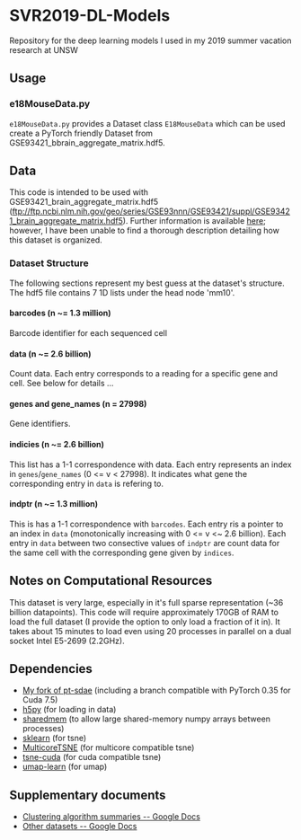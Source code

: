 # SVR2019-DL-Models
Repository for the deep learning models I used in my 2019 summer vacation research at UNSW

## Usage
### e18MouseData.py
`e18MouseData.py` provides a Dataset class `E18MouseData` which can be used create a PyTorch friendly Dataset from GSE93421_bbrain_aggregate_matrix.hdf5. 

## Data
This code is intended to be used with GSE93421_brain_aggregate_matrix.hdf5 (ftp://ftp.ncbi.nlm.nih.gov/geo/series/GSE93nnn/GSE93421/suppl/GSE93421_brain_aggregate_matrix.hdf5).  Further information is available [here](https://www.ncbi.nlm.nih.gov/geo/query/acc.cgi?acc=GSE93421); however, I have been unable to find a thorough description detailing how this dataset is organized.
### Dataset Structure
The following sections represent my best guess at the dataset's structure. The hdf5 file contains 7 1D lists under the head node 'mm10'. 
#### barcodes (n ~= 1.3 million)
Barcode identifier for each sequenced cell
#### data (n ~= 2.6 billion)
Count data.  Each entry corresponds to a reading for a specific gene and cell.  See below for details ...
#### genes and gene_names (n = 27998)
Gene identifiers.
#### indicies (n ~= 2.6 billion)
This list has a 1-1 correspondence with data. Each entry represents an index in `genes`/`gene_names` (0 <= v < 27998).  It indicates what gene the corresponding entry in `data` is refering to.
#### indptr (n ~= 1.3 million)
This is has a 1-1 correspondence with `barcodes`.  Each entry ris a pointer to an index in `data` (monotonically increasing with 0 <= v <~ 2.6 billion).  Each entry in `data` between two consective values of `indptr` are count data for the same cell with the corresponding gene given by `indices`.

## Notes on Computational Resources
This dataset is very large, especially in it's full sparse representation (~36 billion datapoints).  This code will require approximately 170GB of RAM to load the full dataset (I provide the option to only load a fraction of it in).  It takes about 15 minutes to load even using 20 processes in parallel on a dual socket Intel E5-2699 (2.2GHz).

## Dependencies
- [My fork of pt-sdae](https://github.com/ForrestCKoch/pt-sdae) (including a branch compatible with PyTorch 0.35 for Cuda 7.5)
- [h5py](https://pypi.org/project/h5py/) (for loading in data)
- [sharedmem](https://pypi.org/project/sharedmem/) (to allow large shared-memory numpy arrays between processes)
- [sklearn](https://scikit-learn.org/stable/) (for tsne)
- [MulticoreTSNE](https://github.com/DmitryUlyanov/Multicore-TSNE) (for multicore compatible tsne)
- [tsne-cuda](https://github.com/CannyLab/tsne-cuda) (for cuda compatible tsne)
- [umap-learn](https://umap-learn.readthedocs.io/en/latest/) (for umap)

## Supplementary documents
- [Clustering algorithm summaries -- Google Docs](https://docs.google.com/document/d/1mtiFeIoSJ_2lGqbVKKj2sYF2W-ETbNaZYS48rz337kk/edit?usp=sharing)
- [Other datasets -- Google Docs](https://docs.google.com/document/d/1Qq0xmSaUImlripmNJAZbTILBmiNIg5ApWcTIjz6eN18/edit?usp=sharing)
